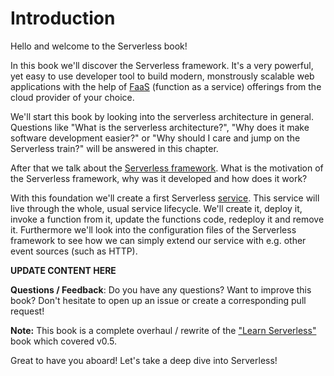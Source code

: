 # Introduction
Hello and welcome to the Serverless book!

In this book we'll discover the Serverless framework. It's a very powerful, yet easy to use developer tool to build modern, monstrously scalable web applications with the help of [FaaS](xx-terminologies.md#faas) (function as a service) offerings from the cloud provider of your choice.

We'll start this book by looking into the serverless architecture in general. Questions like "What is the serverless architecture?", "Why does it make software development easier?" or "Why should I care and jump on the Serverless train?" will be answered in this chapter.

After that we talk about the [Serverless framework](http://serverless.com). What is the motivation of the Serverless framework, why was it developed and how does it work?

With this foundation we'll create a first Serverless [service](xx-terminologies.md#service). This service will live through the whole, usual service lifecycle. We'll create it, deploy it, invoke a function from it, update the functions code, redeploy it and remove it. Furthermore we'll look into the configuration files of the Serverless framework to see how we can simply extend our service with e.g. other event sources (such as HTTP).

**UPDATE CONTENT HERE**

**Questions / Feedback**: Do you have any questions? Want to improve this book? Don't hesitate to open up an issue or create a corresponding pull request!

**Note:** This book is a complete overhaul / rewrite of the ["Learn Serverless"](https://justserverless.github.io/learnserverless-book) book which covered v0.5.

Great to have you aboard! Let's take a deep dive into Serverless!
